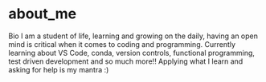 # about_me
Bio 
I am a student of life, learning and growing on the daily, having an open mind is critical when it comes to coding and programming. Currently learning about VS Code, conda, version controls, functional programming, test driven development and so much more!! Applying what I learn and asking for help is my mantra :) 
